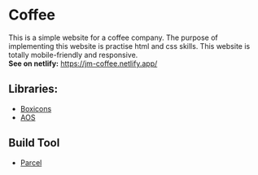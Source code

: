 # Coffee
This is a simple website for a coffee company. The purpose of implementing this website is practise html and css skills. This website is totally mobile-friendly and responsive.
<br>
**See on netlify:** https://jm-coffee.netlify.app/
<br>
## Libraries:
- [Boxicons](https://boxicons.com/)
- [AOS](https://michalsnik.github.io/aos/)
## Build Tool
- [Parcel](https://parceljs.org/)
<br>
